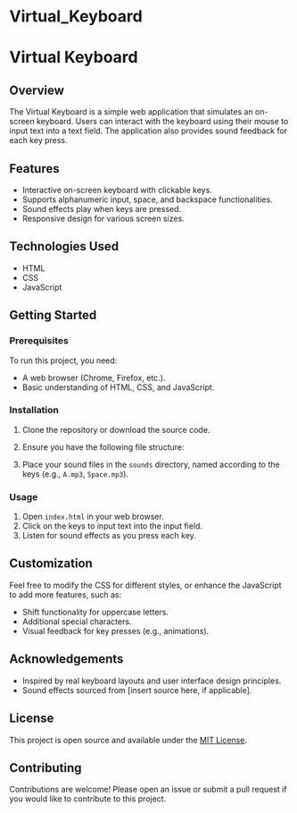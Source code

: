 # Virtual_Keyboard
# Virtual Keyboard

## Overview
The Virtual Keyboard is a simple web application that simulates an on-screen keyboard. Users can interact with the keyboard using their mouse to input text into a text field. The application also provides sound feedback for each key press.

## Features
- Interactive on-screen keyboard with clickable keys.
- Supports alphanumeric input, space, and backspace functionalities.
- Sound effects play when keys are pressed.
- Responsive design for various screen sizes.

## Technologies Used
- HTML
- CSS
- JavaScript

## Getting Started

### Prerequisites
To run this project, you need:
- A web browser (Chrome, Firefox, etc.).
- Basic understanding of HTML, CSS, and JavaScript.

### Installation
1. Clone the repository or download the source code.
2. Ensure you have the following file structure:


3. Place your sound files in the `sounds` directory, named according to the keys (e.g., `A.mp3`, `Space.mp3`).

### Usage
1. Open `index.html` in your web browser.
2. Click on the keys to input text into the input field.
3. Listen for sound effects as you press each key.

## Customization
Feel free to modify the CSS for different styles, or enhance the JavaScript to add more features, such as:
- Shift functionality for uppercase letters.
- Additional special characters.
- Visual feedback for key presses (e.g., animations).

## Acknowledgements
- Inspired by real keyboard layouts and user interface design principles.
- Sound effects sourced from [insert source here, if applicable].

## License
This project is open source and available under the [MIT License](LICENSE).

## Contributing
Contributions are welcome! Please open an issue or submit a pull request if you would like to contribute to this project.
